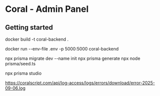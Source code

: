 # Coral - Admin Panel



## Getting started

<!-- Create Docker container -->
docker build -t coral-backend .

<!-- Run Docker container -->
docker run --env-file .env -p 5000:5000 coral-backend



<!-- Working widt DB -->
npx prisma migrate dev --name init
npx prisma generate
npx node prisma/seed.ts

<!-- prisma -->
npx prisma studio

<!-- Logs -->
https://coralscript.com/api/log-access/logs/errors/download/error-2025-09-06.log